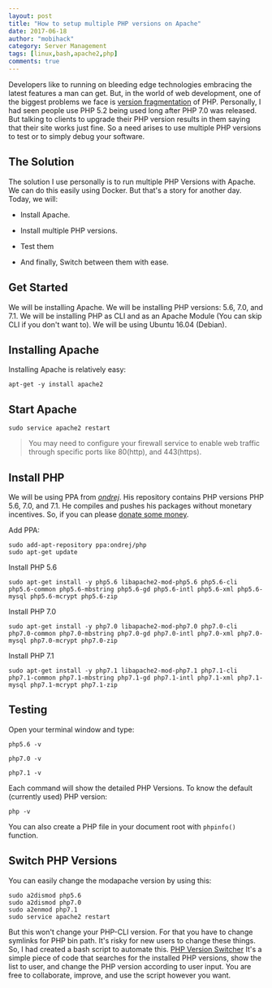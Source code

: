 ```yaml
---
layout: post
title: "How to setup multiple PHP versions on Apache"
date: 2017-06-18
author: "mobihack"
category: Server Management
tags: [linux,bash,apache2,php]
comments: true
---
```



Developers like to running on bleeding edge technologies embracing the latest features a man can get. But, in the world of web development, one of the biggest problems we face is [version fragmentation](https://en.wikipedia.org/wiki/Market_fragmentation#Version_fragmentation) of PHP. Personally, I had seen people use PHP 5.2 being used long after PHP 7.0 was released. But talking to clients to upgrade their PHP version results in them saying that their site works just fine.  So a need arises to use multiple PHP versions to test or to simply debug your software.

## The Solution

The solution I use personally is to run multiple PHP Versions with Apache. We can do this easily using Docker. But that's a story for another day. Today, we will:

* Install Apache.

* Install multiple PHP versions.

* Test them

* And finally, Switch between them with ease.

## Get Started
We will be installing Apache.
We will be installing PHP versions: 5.6, 7.0, and 7.1.
We will be installing PHP as CLI and as an Apache Module (You can skip CLI if you don't want to).
We will be using Ubuntu 16.04 (Debian).

## Installing Apache
Installing Apache is relatively easy:

```apt-get -y install apache2```

## Start Apache

```sudo service apache2 restart```

> You may need to configure your firewall service to enable web traffic through specific ports like 80(http), and 443(https).

## Install PHP

We will be using PPA from *[ondrej](https://launchpad.net/~ondrej/)*. His repository contains PHP versions PHP 5.6, 7.0, and 7.1. He compiles and pushes his packages without monetary incentives. So, if you can please [donate some money](https://donate.sury.org/).

Add PPA:

```
sudo add-apt-repository ppa:ondrej/php
sudo apt-get update
```

Install PHP 5.6

```
sudo apt-get install -y php5.6 libapache2-mod-php5.6 php5.6-cli php5.6-common php5.6-mbstring php5.6-gd php5.6-intl php5.6-xml php5.6-mysql php5.6-mcrypt php5.6-zip
```

Install PHP 7.0

```
sudo apt-get install -y php7.0 libapache2-mod-php7.0 php7.0-cli php7.0-common php7.0-mbstring php7.0-gd php7.0-intl php7.0-xml php7.0-mysql php7.0-mcrypt php7.0-zip
```

Install PHP 7.1

```
sudo apt-get install -y php7.1 libapache2-mod-php7.1 php7.1-cli php7.1-common php7.1-mbstring php7.1-gd php7.1-intl php7.1-xml php7.1-mysql php7.1-mcrypt php7.1-zip
```

## Testing

Open your terminal window and type:

`php5.6 -v`

`php7.0 -v`

`php7.1 -v`

Each command will show the detailed PHP Versions.
To know the default (currently used) PHP version:

`php -v`

You can also create a PHP file in your document root with `phpinfo()` function.

## Switch PHP Versions

You can easily change the modapache version by using this:

```
sudo a2dismod php5.6
sudo a2dismod php7.0
sudo a2enmod php7.1
sudo service apache2 restart
```


But this won't change your PHP-CLI version. For that you have to change symlinks for PHP bin path. It's risky for new users to change these things. So, I had created a bash script to automate this.
[PHP Version Switcher](http://github.com/mobihack/phpversionswitcher/)
It's a simple piece of code that searches for the installed PHP versions, show the list to user, and change the PHP version according to user input. You are free to collaborate, improve, and use the script however you want.
